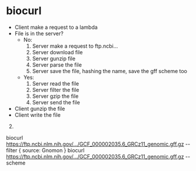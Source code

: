 # biocurl

- Client make a request to a lambda
- File is in the server?
  - No:
    1. Server make a request to ftp.ncbi... 
    2. Server download file
    3. Server gunzip file
    4. Server parse the file
    5. Server save the file, hashing the name, save the gff scheme too
  - Yes:
    1. Server read the file
    2. Server filter the file
    3. Server gzip the file
    4. Server send the file
- Client gunzip the file
- Client write the file 


2.
biocurl https://ftp.ncbi.nlm.nih.gov/.../GCF_000002035.6_GRCz11_genomic.gff.gz --filter { source: Gnomon }
biocurl https://ftp.ncbi.nlm.nih.gov/.../GCF_000002035.6_GRCz11_genomic.gff.gz --scheme
